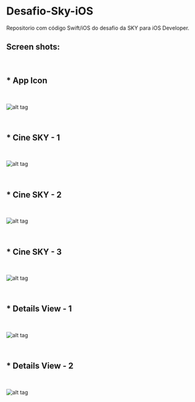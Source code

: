 # Desafio-Sky-iOS

Repositorio com código Swift/iOS do desafio da SKY para iOS Developer.

<h2>Screen shots:</h2>

<br><h2>* App Icon</h2><br>

![alt tag](https://bitbucket.org/KesleyRibeiro/desafio-sky-ios/src/master/ScreenShots/Icone.png)

<br><h2>* Cine SKY - 1</h2><br>

![alt tag](https://bitbucket.org/KesleyRibeiro/desafio-sky-ios/src/master/ScreenShots/Home1.png)

<br><h2>* Cine SKY - 2</h2><br>

![alt tag](https://bitbucket.org/KesleyRibeiro/desafio-sky-ios/src/master/ScreenShots/Home2.png)

<br><h2>* Cine SKY - 3</h2><br>

![alt tag](https://bitbucket.org/KesleyRibeiro/desafio-sky-ios/src/master/ScreenShots/Home3.png)

<br><h2>* Details View - 1</h2><br>

![alt tag](https://bitbucket.org/KesleyRibeiro/desafio-sky-ios/src/master/ScreenShots/Details1.png)

<br><h2>* Details View - 2</h2><br>

![alt tag](https://bitbucket.org/KesleyRibeiro/desafio-sky-ios/src/master/ScreenShots/Details2.png)

